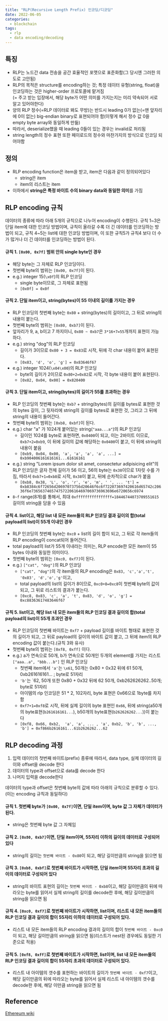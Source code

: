 ```yaml
---
title: "RLP(Recursive Length Prefix) 인코딩/디코딩"
date: 2022-06-05
categories:
  - blockchain
tags:
  - rlp
  - data encoding/decoding
---
```


## 특징
- RLP는 노드간 data 전송을 공간 효율적인 포맷으로 표준화함(그 당시엔 그러한 의도로 고안됨)
- RLP의 목적은 structure를 encoding하는 것; 특정 데이터 유형(string, float)을 인코딩하는 것은 higher-order 프로토콜에 맡겨짐\
  (= 주고 받는 입장에서, 해당 byte가 어떤 의미를 가지는지는 미리 약속되어 서로 알고 있어야한다)
- 양의 RLP 정수(=RLP 데이터로 봐도 무방)는 반드시 leading 0가 없는(=맨 앞자리에 0이 없는) big-endian binary로 표현되어야 함(이렇게 해서 정수 값 0을 empty byte array와 동일하게 만듦)
- 따라서, deserialize했을 때 leading 0들이 있는 경우는 invalid로 처리됨
- string length의 정수 표현 또한 페이로드의 정수와 마찬가지의 방식으로 인코딩 되어야함

## 정의
- RLP encoding function은 item을 받고, item은 다음과 같이 정의되어있다
	- string은 item
	- item의 리스트는 item
- 이하에서 **string은 특정 바이트 수의 binary data와 동일한 의미**를 가짐

## RLP encoding 규칙
데이터의 종류에 따라 아래 5개의 규칙으로 나누어 encoding이 수행된다.
규칙 1~3은 단일 item에 대한 인코딩 방법이며, 규칙이 올라갈 수록 더 긴 데이터를 인코딩하는 방법이 되고, 규칙 4~5는 list에 대한 인코딩 방법이며, 이 또한 규칙5가 규칙4 보다 더 수가 많거나 더 긴 데이터를 인코딩하는 방법이 된다.
#### 규칙 1. `[0x00, 0x7f]` 범위 안의 single byte인 경우
- 해당 byte는 그 자체로 RLP 인코딩이다.
- 첫번째 byte의 범위는 `[0x00, 0x7f]`이 된다.
- e.g.) integer 15(`\x0f`)의 RLP 인코딩
	- single byte이므로, 그 자체로 표현됨
	- `[0x0f] = 0x0f`

#### 규칙 2. 단일 item이고, string(bytes)이 55 이내의 길이를 가지는 경우
- RLP 인코딩의 첫번째 byte는 `0x80` + string(bytes)의 길이이고, 그 뒤로 string의 내용이 붙는다. 
- 첫번째 byte의 범위는 `[0x80, 0xb7]`이 된다.
- 앞자리가 9, a, b이고 7 까지이니, `0x80 ~ 0xb7`은 `3*16+7=55`개까지 표현이 가능하다.
- e.g.) string "dog"의 RLP 인코딩
  - 길이가 3이므로 `0x80 + 3 = 0x83`로 시작, 뒤에 각 char 내용이 붙어 표현된다.
  - `[0x83, 'd', 'o', 'g'] = 0x83646f67`
- e.g.) integer 1024(`\x04\x00`)의 RLP 인코딩
  - byte의 길이가 2이므로 `0x80+2=0x82`로 시작, 각 byte 내용이 붙어 표현된다.
  - `[0x82, 0x04, 0x00] = 0x820400`

#### 규칙 3. 단일 item이고, string(bytes)의 길이가 55를 초과하는 경우
- RLP 인코딩의 첫번째 byte는 `0xb7` + string(bytes)의 길이를 bytes로 표현한 것의 bytes 길이, 그 뒷자리에 string의 길이를 bytes로 표현한 것, 그리고 그 뒤에 string의 내용이 들어간다. 
- 첫번째 byte의 범위는 `[0xb8, 0xbf]`이 된다.
- e.g.) char "a" 가 1024개 붙어있는 string(`"aaa...a"`)의 RLP 인코딩
  - 길이인 1024를 byte로 표현하면, `0x0400`이 되고, 이는 2바이트 이므로,  `0xb7+2=0xb9`, 이 뒤에 길이의 값에 해당하는 `0x0400`이 붙고, 이 뒤에 string의 내용이 붙음
  - `[0xb9, 0x04, 0x00, 'a', 'a', 'a', 'a', ...] = 0xb904006161616161...61616161`
- e.g.) string "Lorem ipsum dolor sit amet, consectetur adipisicing elit"의 RLP 인코딩은 글자 전체 길이가 56 이고, 56의 byte는 `0x38`이므로 1자릿 수를 가짐, 따라서 `0xb7+1=0xb8`로 시작, `0x38`이 붙고, 뒤에 순차적으로 char가 붙음 
  - `[0xb8, 0x38, 'L', 'o', 'r', 'e', 'm', ' ', ... 't'] = 0xb8384c6f72656d20697073756d20646f6c6f722073697420616d65742c20636f6e7365637465747572206164697069736963696e6720656c6974`
- `8~f` range(8개)를 통해서, 최대 `0xffffffffffffffff=18446744073709551615` 길이의 string을 담을 수 있음

#### 규칙 4. list이고, 해당 list 내 모든 item들의 RLP 인코딩 결과 길이의 합(total payload의 list)이 55개 이내인 경우
- RLP 인코딩의 첫번째 byte는  `0xc0` + list의 길이 합이 되고, 그 뒤로 각 item들의 RLP encoding이 concat되어 들어간다. 
- total payload의 list가 55개 이내라는 의미는, RLP encode한 모든 item이 55 bytes 이내와 동일한 의미이다.
- 첫번째 byte의 범위는 `[0xc0, 0xf7]`이 된다.
- e.g.) `["cat", "dog"]`의 RLP 인코딩 
  - `["cat", "dog"]`의 각 item들의 RLP encoding은 `0x83, 'c','a','t', '0x83', 'd','o','g'`이고,
  -  total payload의 list의 길이가 8이므로, `0xc0+8=0xc8`이 첫번째 byte의 값이 되고, 그 뒤로 리스트의 결과가 붙는다.
  - `[0xc8, 0x83, 'c', 'a', 't', 0x83, 'd', 'o', 'g'] = 0xc88363617483646f67`

#### 규칙 5. list이고, 해당 list 내 모든 item들의 RLP 인코딩 결과 길이의 합(total payload의 list)이 55개 초과인 경우 
- RLP 인코딩의 첫번째 바이트는 `0xf7` + payload 길이를 바이트 형태로 표현한 것의 길이가 되고, 그 뒤로 payload의 길이의 바이트 값이 붙고, 그 뒤에 item의 RLP encoding 값이 붙는다.(규칙 3와 유사)
- 첫번째 byte의 범위는 `[0xf8, 0xff]` 이다.
- e.g.) a가 연속으로 50개, b가 연속으로 50개인 두개의 element를 가지는 리스트 `["aaa..a", "bbb...b"]` 인 RLP 인코딩 
  - 첫번째 item에서 `'a'`는 `\x61`, 50개는 0x80 + 0x32 뒤에 61 50개, 0xb261616161... ; byte로 51자리
  - `'b'`는 `62, 50개 또한 0x80 + 0x32 뒤에 62 50개, 0xb262626262..50개; byte로 51자리
  - 아이템의 rlp 인코딩은 51 * 2, 102자리, byte 표현은 0x66으로 1byte를 차지함
  - `0xf7+1=0xf8`로 시작, 뒤에 실제 길이의 byte 표현인 `0x66`, 뒤에 string(a50개의 byte표현(`b261616161...`), b50개의 byte표현(`b262626262...`))이 붙는다
  - `[0xf8, 0x66, 0xb2,  'a', 'a', ... , 'a', 0xb2, 'b', 'b', ..., 'b'] = 0xf866b2616161...61b2626262...62`

## RLP decoding 과정
1. 입력 데이터의 첫번째 바이트(prefix) 종류에 따라서, data type, 실제 데이터의 길이와 offset을 decode 한다
2. 데이터의 type과 offset으로 data를 decode 한다
3. 나머지 입력을 decode한다

데이터의 type과 offset은 첫번째 byte의 값에 따라 아래의 규칙으로 분류할 수 있다. (이는 encoding 규칙과 동일하다)

#### 규칙 1. 첫번째 byte가 `[0x00, 0x7f]`이면, 단일 item이며, byte 값 그 자체가 데이터가 된다.
- string은 첫번째 byte 값 그 자체임

#### 규칙 2. `[0x80, 0xb7]`이면, 단일 item이며, 55자리 이하의 길이의 데이터로 구성되어 있다
- string의 길이는 `첫번째 바이트 - 0x80`이 되고, 해당 길이만큼의 string을 읽으면 됨

#### 규칙 3. `[0xb8, 0xbf]`로 첫번째 바이트가 시작하면, 단일 item이며 55자리 초과의 길이의 데이터로 구성되어 있다
- string의 바이트 표현의 길이는 `첫번째 바이트 - 0xb8`이고, 해당 길이만큼의 뒤에 따라오는 byte를 읽어서 실제 string의 길이를 decode한 후에, 해당 길이만큼의 string을 읽으면 됨

#### 규칙 4. `[0xc0, 0xf7]`로 첫번째 바이트가 시작하면, list이며, 리스트 내 모든 item들의 RLP 인코딩 결과 길이의 합이 55자리 이하의 데이터로 구성되어 있다.
- 리스트 내 모든 item들의 RLP encoding 결과의 길이의 합이 `첫번째 바이트 - 0xc0`이 되고, 해당 길이만큼의 string을 읽으면 됨(리스트가 nest된 경우에도 동일한 기준으로 적용)

#### 규칙 5. `[0xf8, 0xff]`로 첫번째 바이트가 시작하면, list이며, list 내 모든 item들의 RLP 인코딩 결과 길이의 합이 55자리 초과의 데이터로 구성되어 있다.
- 리스트 내 아이템의 갯수를 표현하는 바이트의 길이가 `첫번째 바이트 - 0xf7`이고,  해당 길이만큼의 뒤에 따라오는 byte를 읽어서 실제 리스트 내 아이템의 갯수를 decode한 후에, 해당 이만큼 string을 읽으면 됨

## Reference
[Ethereum wiki](https://eth.wiki/fundamentals/rlp)